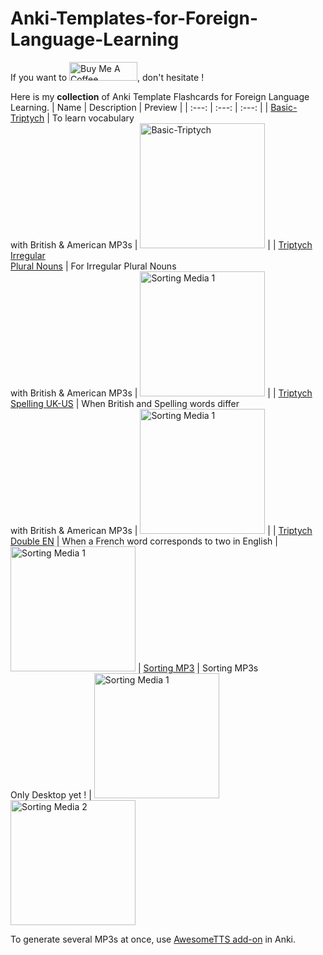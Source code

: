 # Anki-Templates-for-Foreign-Language-Learning

If you want to <a href="https://www.buymeacoffee.com/nidandre" target="_blank"><img src="https://cdn.buymeacoffee.com/buttons/v2/default-yellow.png" alt="Buy Me A Coffee" style="height: 30px !important;width: 109px !important;" ></a>, don't hesitate !

Here is my **collection** of Anki Template Flashcards for Foreign Language Learning.
| Name | Description | Preview |
| :---: | :---: | :---: |
| [Basic-Triptych](https://github.com/nidandre/Anki-Templates-for-Foreign-Language-Learning/tree/Basic-Triptych) | To learn vocabulary<br>with British & American MP3s | <img src="https://github.com/user-attachments/assets/43e52f9e-0593-4b56-b5e8-623e171ca813" alt="Basic-Triptych" width="200" /> |
| [Triptych Irregular<br>Plural Nouns](https://github.com/nidandre/Anki-Templates-for-Foreign-Language-Learning/blob/Triptych-Irregular-Plural-Nouns) | For Irregular Plural Nouns<br>with British & American MP3s | <img width="200" height="200" alt="Sorting Media 1" src="https://github.com/user-attachments/assets/0649426e-e5db-4d8e-97f4-f40bc00890ac" /> |
|  [Triptych Spelling UK-US](https://github.com/nidandre/Anki-Templates-for-Foreign-Language-Learning/tree/Triptych-Spelling-UK-US) | When British and Spelling words differ<br>with British & American MP3s | <img width="200" height="200" alt="Sorting Media 1" src="https://github.com/user-attachments/assets/3c4ea7de-1760-446a-b553-47fbaa4086bd" /> | 
| [Triptych Double EN](https://github.com/nidandre/Anki-Templates-for-Foreign-Language-Learning/tree/Triptych-Double-EN) | When a French word corresponds to two in English | <img width="200" height="200" alt="Sorting Media 1" src="https://github.com/user-attachments/assets/dbebff6c-ec69-4e27-bbab-1595b56720ba" />
| [Sorting MP3](https://github.com/nidandre/Anki-Templates-for-Foreign-Language-Learning/tree/Sorting-with-Media) | Sorting MP3s<br>Only Desktop yet ! | <img width="200" height="200" alt="Sorting Media 1" src="https://github.com/user-attachments/assets/817b4656-4cb8-4690-8876-0ba6d91500ee" /><img width="200" height="200" alt="Sorting Media 2" src="https://github.com/user-attachments/assets/3f5c222a-cde5-4a5e-a14d-0a4cd2126b8c" />

To generate several MP3s at once, use [AwesomeTTS add-on](https://ankiweb.net/shared/info/1436550454) in Anki.
